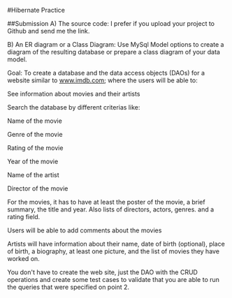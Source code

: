 
#Hibernate Practice

##Submission
A) The source code: I prefer if you upload your project to Github and send me the link.

B) An ER diagram or a Class Diagram: Use MySql Model options to create a diagram of the resulting database or prepare a class diagram of your data model.


Goal: To create a database and the data access objects (DAOs) for a website similar to www.imdb.com; where the users will be able to:

See information about movies and their artists

Search the database by different criterias like:

Name of the movie

Genre of the movie

Rating of the movie

Year of the movie

Name of the artist

Director of the movie

For the movies, it has to have at least the poster of the movie, a brief summary, the title and year. Also lists of directors, actors, genres. and a rating field. 

Users will be able to add comments about the movies

Artists will have information about their name, date of birth (optional), place of birth, a biography, at least one picture, and the
list of movies they have worked on.

You don't have to create the web site, just the DAO with the CRUD operations and create some test cases to validate that you are able
to run the queries that were specified on point 2.
